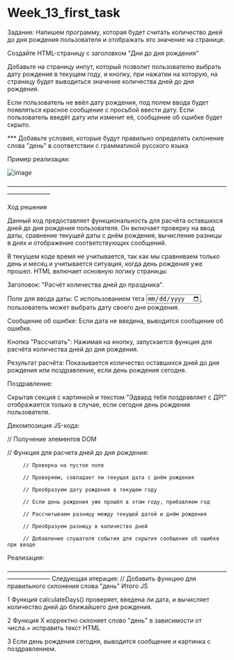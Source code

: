 # Week_13_first_task


Задание: 
Напишем программу, которая будет считать количество дней до дня рождения пользователя и отображать это значение на странице.

Создайте HTML-страницу с заголовком "Дни до дня рождения"

Добавьте на страницу инпут, который позволит пользователю выбрать дату рождения в текущем году, и кнопку, при нажатии на которую, на страницу будет выводиться значение количества дней до дня рождения.

Если пользователь не ввёл дату рождения, под полем ввода будет появляться красное сообщение с просьбой ввести дату. Если пользователь введёт дату или изменит её, сообщение об ошибке будет скрыто.

*** Добавьте условия, которые будут правильно определять склонение слова "день" в соответствии с грамматикой русского языка

Пример реализации:

![image](https://github.com/user-attachments/assets/fbc44c77-b50f-4eca-b586-ce05ea5c393e)

––––––––––––––––––––––––––––––––––––––––––––––––––––––––––––––––––––––––––––––––––––––

Ход решения


Данный код предоставляет функциональность для расчёта оставшихся дней до дня рождения пользователя. Он включает проверку на ввод даты, сравнение текущей даты с днём рождения, вычисление разницы в днях и отображение соответствующих сообщений.

В текущем коде время не учитывается, так как мы сравниваем только день и месяц и учитывается ситуация, когда день рождения уже прошел.
HTML включает основную логику страницы:

Заголовок: "Расчёт количества дней до праздника".

Поле для ввода даты: С использованием тега <input type="date">, пользователь может выбрать дату своего дня рождения.

Сообщение об ошибке: Если дата не введена, выводится сообщение об ошибке.

Кнопка "Рассчитать": Нажимая на кнопку, запускается функция для расчёта количества дней до дня рождения.

Результат расчёта: Показывается количество оставшихся дней до дня рождения или поздравление, если день рождения сегодня.

Поздравление:

Скрытая секция с картинкой и текстом "Эдвард тебя поздравляет с ДР!" отображается только в случае, если сегодня день рождения пользователя.


Декомпозиция JS-кода:

// Получение элементов DOM

// Функция для расчета дней до дня рождения:

         // Проверка на пустое поле

         // Проверяем, совпадает ли текущая дата с днём рождения

         // Преобразуем дату рождения в текущем году

         // Если день рождения уже прошёл в этом году, прибавляем год

         // Рассчитываем разницу между текущей датой и днём рождения

         // Преобразуем разницу в количество дней

         // Добавление слушателя события для скрытия сообщения об ошибке при вводе

Реализация:


––––––––––––––––––––––––––––––––––––––––––––––––––––––––––––––––––––––––––––––––––––––
Следующая итерация:
// Добавить функцию для правильного склонения слова "день"
Итого JS

1 Функция calculateDays() проверяет, введена ли дата, и вычисляет количество дней до ближайшего дня рождения.

2 Функция X корректно склоняет слово "день" в зависимости от числа.+ исправить текст HTML

3 Если день рождения сегодня, выводится сообщение и картинка с поздравлением.